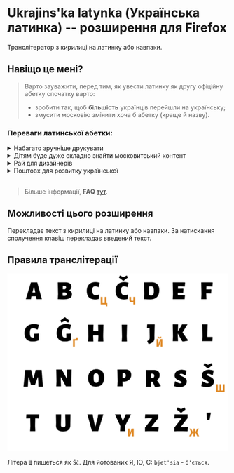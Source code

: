 # Ukrajins'ka latynka (Українська латинка) -- розширення для Firefox
Транслітератор з кирилиці на латинку або навпаки.
## Навіщо це мені?
>Варто зауважити, перед тим, як увести латинку як другу офіційну абетку спочатку варто:
>- зробити так, щоб **більшість** українців перейшли на українську;  
>- змусити московію змінити хоча б абетку (краще й назву).
### Переваги латинської абетки:

<details>
<summary>Набагато зручніше друкувати</summary>
Якщо латинка стане однією з офіційних абеток, вам не доведеться більше перемикати уклади клавіятури:<br>

![запропонований уклад](./layout.png)

[ [Завантажити уклади для Windows та MacOs](https://www.ukr-latynka.org/#KLAVIATURAPC)  ]
</details>

<details>
<summary>Дітям буде дуже складно знайти московитський контент</summary>
Перехід на латинку додатково розмежує український та московський контент.
</details>


<details>
<summary>Рай для дизайнерів</summary>
Латиничних шрифтів значно більше, ніж кириличних.
</details>

<details>
<summary>Поштовх для розвитку української</summary>
Після переходу на латинку слова іншомовного походження, які нині засмічують нашу мову (наприклад, скопіпастити, загуглити, хейтити, креативний, лайкати, булінг тощо), стане незручно використовувати. Тоді ми побачимо, що українська мова потребує власних слів для новітніх речей та явищ. Мова осучасниться, адже тепер виникне потреба. І одного дня ми нарешті почнемо називати баскетбол кошиківкою, а саме так нині роблять слов’яни, які пишуть латинкою, наприклад поляки та хорвати.
</details>
<br>

> Більше інформації, **FAQ** [тут](https://www.ukr-latynka.org/#DLJA%C4%8COGOPC).

## Можливості цього розширення
Перекладає текст з кирилиці на латинку або навпаки. За натискання сполучення клавіш перекладає введений текст.

## Правила транслітерації

![альфабет](./alphabet.svg)

Літера `Щ` пишеться як `Šč`. Для йотованих Я, Ю, Є: `bjet'sia` - `б'ється`.
